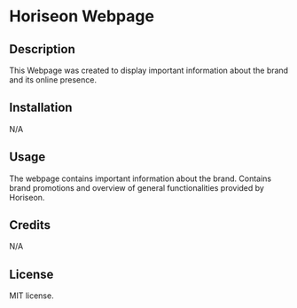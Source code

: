 # Horiseon Webpage

## Description

This Webpage was created to display important information about the brand and its online presence.

## Installation

N/A

## Usage

The webpage contains important information about the brand. Contains brand promotions and overview of general functionalities provided by Horiseon.

## Credits

N/A

## License

MIT license.